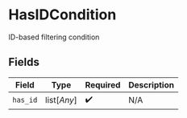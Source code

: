 # HasIDCondition

ID-based filtering condition


## Fields

| Field              | Type               | Required           | Description        |
| ------------------ | ------------------ | ------------------ | ------------------ |
| `has_id`           | list[*Any*]        | :heavy_check_mark: | N/A                |